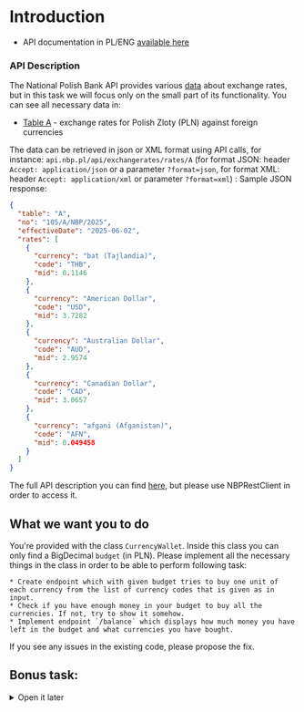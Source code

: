 # Introduction
* API documentation in PL/ENG [available here](http://api.nbp.pl/en.html)

### API Description
The National Polish Bank API provides various [data](https://nbp.pl/en/statistic-and-financial-reporting/rates/) about exchange rates, but in this task we will focus only on the small part of its functionality.
You can see all necessary data in:
* [Table A](https://nbp.pl/en/statistic-and-financial-reporting/rates/table-a/) - exchange rates for Polish Zloty (PLN) against foreign currencies

The data can be retrieved in json or XML format using API calls, for instance: `api.nbp.pl/api/exchangerates/rates/A` (for format JSON: header `Accept: application/json` or a parameter `?format=json`,
for format XML: header `Accept: application/xml` or parameter `?format=xml`) :
Sample JSON response:
```json
{
  "table": "A",
  "no": "105/A/NBP/2025",
  "effectiveDate": "2025-06-02",
  "rates": [
    {
      "currency": "bat (Tajlandia)",
      "code": "THB",
      "mid": 0.1146
    },
    {
      "currency": "American Dollar",
      "code": "USD",
      "mid": 3.7282
    },
    {
      "currency": "Australian Dollar",
      "code": "AUD",
      "mid": 2.9574
    },
    {
      "currency": "Canadian Dollar",
      "code": "CAD",
      "mid": 3.0657
    },
    {
      "currency": "afgani (Afganistan)",
      "code": "AFN",
      "mid": 0.049458
    }
  ]
}
```

The full API description you can find [here](https://api.nbp.pl/en.html), but please use NBPRestClient in order to access it.

## What we want you to do

You're provided with the class `CurrencyWallet`. Inside this class you can only find a BigDecimal `budget` (in PLN).
Please implement all the necessary things in the class in order to be able to perform following task:

    * Create endpoint which with given budget tries to buy one unit of each currency from the list of currency codes that is given as in input.
    * Check if you have enough money in your budget to buy all the currencies. If not, try to show it somehow. 
    * Implement endpoint `/balance` which displays how much money you have left in the budget and what currencies you have bought.

If you see any issues in the existing code, please propose the fix.

## Bonus task:
<details>
    <summary>Open it later</summary>

Write a function to transfer money between two accounts with proper handling of concurrency:
```java
public void transfer(Account acc1, Account acc2, BigDecimal amount);
```
Account should have:

    * a distinct identifier.
    * a balance as a BigDecimal to support precise monetary calculations.

</details>